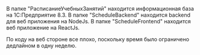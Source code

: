 В папке "РасписаниеУчебныхЗанятий" находится информационная база на 1С:Предприятие 8.3.
В папке "ScheduleBackend" находится backend для веб приложения на NodeJs.
В папке "ScheduleFrontend" находится веб приложение на ReactJs.

По коду на веб стороне все плохо, поскольку время было ограничено дедлайном в одну неделю.
